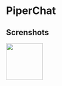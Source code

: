 # PiperChat

## Screnshots
<div>
  <img src="https://github.com/frezdev/piper-chat-client/assets/84242409/67e085c4-d97d-4097-9b85-2b6d6c09a0b1" width="100px"/>
</div>
